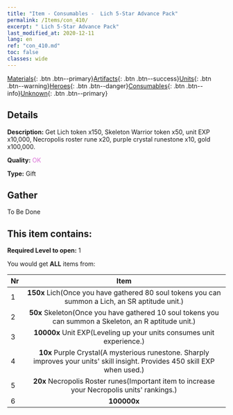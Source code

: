 ```yaml
---
title: "Item - Consumables -  Lich 5-Star Advance Pack"
permalink: /Items/con_410/
excerpt: " Lich 5-Star Advance Pack"
last_modified_at: 2020-12-11
lang: en
ref: "con_410.md"
toc: false
classes: wide
---
```

 [Materials](/Items/){: .btn .btn--primary}[Artifacts](/Items/Artifacts/){: .btn .btn--success}[Units](/Items/Units/){: .btn .btn--warning}[Heroes](/Items/Heroes/){: .btn .btn--danger}[Consumables](/Items/Consumables/){: .btn .btn--info}[Unknown](/Items/Unknown/){: .btn .btn--primary}

## Details
 **Description:** Get Lich token x150, Skeleton Warrior token x50, unit EXP x10,000, Necropolis roster rune x20, purple crystal runestone x10, gold x100,000.

 **Quality:** <span style="color: #DA70D6">OK</span>

 **Type:** Gift

## Gather

  To Be Done

## This item contains:

 **Required Level to open:** 1

 You would get **ALL** items  from:

  | Nr |      Item    |
  |:---|:------------:|
  | 1 |  **150x** Lich(Once you have gathered 80 soul tokens you can summon a Lich, an SR aptitude unit.) | 
  | 2 |  **50x** Skeleton(Once you have gathered 10 soul tokens you can summon a Skeleton, an R aptitude unit.) | 
  | 3 |  **10000x** Unit EXP(Leveling up your units consumes unit experience.) | 
  | 4 |  **10x** Purple Crystal(A mysterious runestone. Sharply improves your units' skill insight. Provides 450 skill EXP when used.) | 
  | 5 |  **20x** Necropolis Roster runes(Important item to increase your Necropolis units' rankings.) | 
  | 6 |  **100000x** <i class="fas fa-coins"/> | 
